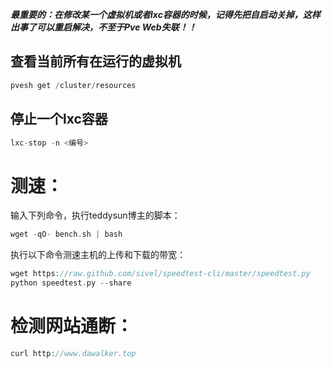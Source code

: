 
***最重要的：在修改某一个虚拟机或者lxc容器的时候，记得先把自启动关掉，这样出事了可以重启解决，不至于Pve Web失联！！***

## 查看当前所有在运行的虚拟机

```php
pvesh get /cluster/resources
```

## 停止一个lxc容器
```php
lxc-stop -n <编号>
```


# 测速：
输入下列命令，执行teddysun博主的脚本：
```php
wget -qO- bench.sh | bash
```

执行以下命令测速主机的上传和下载的带宽：
```php
wget https://raw.github.com/sivel/speedtest-cli/master/speedtest.py
python speedtest.py --share
```

# 检测网站通断：

```php
curl http://www.dawalker.top
```